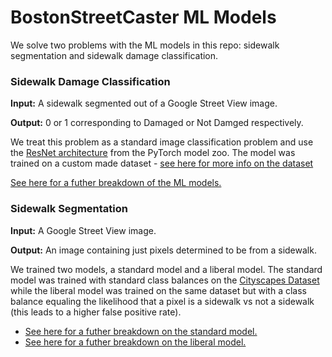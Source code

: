 # BostonStreetCaster ML Models

We solve two problems with the ML models in this repo: sidewalk segmentation and sidewalk damage classification.

### Sidewalk Damage Classification

**Input:** A sidewalk segmented out of a Google Street View image.

**Output:** 0 or 1 corresponding to Damaged or Not Damged respectively.

We treat this problem as a standard image classification problem and use the [ResNet architecture](https://arxiv.org/pdf/1512.03385.pdf) from the PyTorch model zoo. The model was trained on a custom made dataset - [see here for more info on the dataset](https://github.com/ddehueck/BostonStreetCaster/blob/master/ml_models/DATASET-README.md)

[See here for a futher breakdown of the ML models.](#)

### Sidewalk Segmentation

**Input:** A Google Street View image.

**Output:** An image containing just pixels determined to be from a sidewalk.

We trained two models, a standard model and a liberal model. The standard model was trained with standard class balances on the [Cityscapes Dataset](https://www.cityscapes-dataset.com/) while the liberal model was trained on the same dataset but with a class balance equaling the likelihood that a pixel is a sidewalk vs not a sidewalk (this leads to a higher false positive rate).

- [See here for a futher breakdown on the standard model.](#)
- [See here for a futher breakdown on the liberal model.](#)
